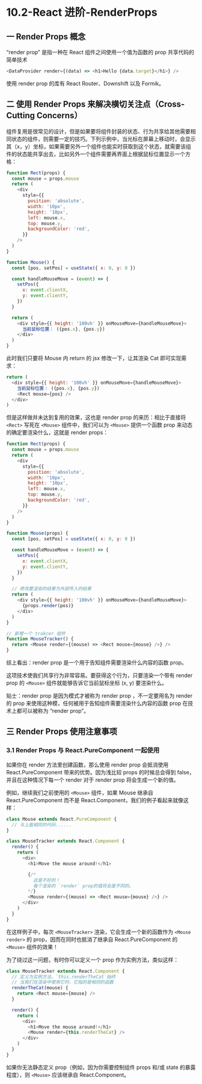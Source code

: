 # 10.2-React 进阶-RenderProps

## 一 Render Props 概念

“render prop” 是指一种在 React 组件之间使用一个值为函数的 prop 共享代码的简单技术

```js
<DataProvider render={(data) => <h1>Hello {data.target}</h1>} />
```

使用 render prop 的库有 React Router、Downshift 以及 Formik。

## 二 使用 Render Props 来解决横切关注点（Cross-Cutting Concerns）

组件复用是很常见的设计，但是如果要将组件封装的状态、行为共享给其他需要相同状态的组件，则需要一定的技巧。下列示例中，当光标在屏幕上移动时，会显示其（x，y）坐标，如果需要另外一个组件也能实时获取到这个状态，就需要该组件的状态能共享出去，比如另外一个组件需要再界面上根据鼠标位置显示一个方格：

```js
function Rect(props) {
  const mouse = props.mouse
  return (
    <div
      style={{
        position: 'absolute',
        width: '10px',
        height: '10px',
        left: mouse.x,
        top: mouse.y,
        backgroundColor: 'red',
      }}
    />
  )
}

function Mouse() {
  const [pos, setPos] = useState({ x: 0, y: 0 })

  const handleMouseMove = (event) => {
    setPos({
      x: event.clientX,
      y: event.clientY,
    })
  }

  return (
    <div style={{ height: '100vh' }} onMouseMove={handleMouseMove}>
      当前鼠标位置： ({pos.x}, {pos.y})
    </div>
  )
}
```

此时我们只要将 Mouse 内 return 的 jsx 修改一下，让其渲染 Cat 即可实现需求：

```js
return (
  <div style={{ height: '100vh' }} onMouseMove={handleMouseMove}>
    当前鼠标位置： ({pos.x}, {pos.y})
    <Rect mouse={pos} />
  </div>
)
```

但是这样做并未达到复用的效果，这也是 render prop 的来历：相比于直接将 `<Rect>` 写死在 `<Mouse>` 组件中，我们可以为 `<Mouse>` 提供一个函数 prop 来动态的确定要渲染什么，这就是 render props：

```js
function Rect(props) {
  const mouse = props.mouse
  return (
    <div
      style={{
        position: 'absolute',
        width: '10px',
        height: '10px',
        left: mouse.x,
        top: mouse.y,
        backgroundColor: 'red',
      }}
    />
  )
}

function Mouse(props) {
  const [pos, setPos] = useState({ x: 0, y: 0 })

  const handleMouseMove = (event) => {
    setPos({
      x: event.clientX,
      y: event.clientY,
    })
  }

  // 修改要渲染的结果为外部传入的结果
  return (
    <div style={{ height: '100vh' }} onMouseMove={handleMouseMove}>
      {props.render(pos)}
    </div>
  )
}

// 新增一个 trakcer 组件
function MouseTracker() {
  return <Mouse render={(mouse) => <Rect mouse={mouse} />} />
}
```

综上看出：render prop 是一个用于告知组件需要渲染什么内容的函数 prop。

这项技术使我们共享行为非常容易。要获得这个行为，只要渲染一个带有 render prop 的 `<Mouse>` 组件就能够告诉它当前鼠标坐标 (x, y) 要渲染什么。

贴士：render prop 是因为模式才被称为 render prop ，不一定要用名为 render 的 prop 来使用这种模，任何被用于告知组件需要渲染什么内容的函数 prop 在技术上都可以被称为 “render prop”。

## 三 Render Props 使用注意事项

### 3.1 Render Props 与 React.PureComponent 一起使用

如果你在 render 方法里创建函数，那么使用 render prop 会抵消使用 React.PureComponent 带来的优势。因为浅比较 props 的时候总会得到 false，并且在这种情况下每一个 render 对于 render prop 将会生成一个新的值。

例如，继续我们之前使用的 `<Mouse>` 组件，如果 Mouse 继承自 React.PureComponent 而不是 React.Component，我们的例子看起来就像这样：

```js
class Mouse extends React.PureComponent {
  // 与上面相同的代码......
}

class MouseTracker extends React.Component {
  render() {
    return (
      <div>
        <h1>Move the mouse around!</h1>

        {/*
          这是不好的！
          每个渲染的 `render` prop的值将会是不同的。
        */}
        <Mouse render={(mouse) => <Rect mouse={mouse} />} />
      </div>
    )
  }
}
```

在这样例子中，每次 `<MouseTracker>` 渲染，它会生成一个新的函数作为 `<Mouse render>` 的 prop，因而在同时也抵消了继承自 React.PureComponent 的 `<Mouse>` 组件的效果！

为了绕过这一问题，有时你可以定义一个 prop 作为实例方法，类似这样：

```js
class MouseTracker extends React.Component {
  // 定义为实例方法，`this.renderTheCat`始终
  // 当我们在渲染中使用它时，它指的是相同的函数
  renderTheCat(mouse) {
    return <Rect mouse={mouse} />
  }

  render() {
    return (
      <div>
        <h1>Move the mouse around!</h1>
        <Mouse render={this.renderTheCat} />
      </div>
    )
  }
}
```

如果你无法静态定义 prop（例如，因为你需要控制组件 props 和/或 state 的暴露程度），则 `<Mouse>` 应该继承自 React.Component。
